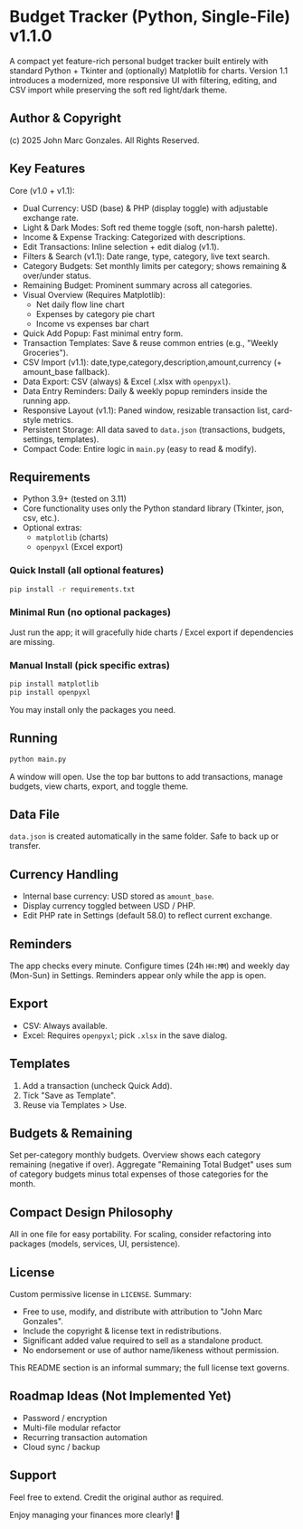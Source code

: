 # Budget Tracker (Python, Single-File) v1.1.0

A compact yet feature-rich personal budget tracker built entirely with standard Python + Tkinter and (optionally) Matplotlib for charts. Version 1.1 introduces a modernized, more responsive UI with filtering, editing, and CSV import while preserving the soft red light/dark theme.

## Author & Copyright
(c) 2025 John Marc Gonzales. All Rights Reserved.

## Key Features
Core (v1.0 + v1.1):
- Dual Currency: USD (base) & PHP (display toggle) with adjustable exchange rate.
- Light & Dark Modes: Soft red theme toggle (soft, non-harsh palette).
- Income & Expense Tracking: Categorized with descriptions.
- Edit Transactions: Inline selection + edit dialog (v1.1).
- Filters & Search (v1.1): Date range, type, category, live text search.
- Category Budgets: Set monthly limits per category; shows remaining & over/under status.
- Remaining Budget: Prominent summary across all categories.
- Visual Overview (Requires Matplotlib):
  - Net daily flow line chart
  - Expenses by category pie chart
  - Income vs expenses bar chart
- Quick Add Popup: Fast minimal entry form.
- Transaction Templates: Save & reuse common entries (e.g., "Weekly Groceries").
- CSV Import (v1.1): date,type,category,description,amount,currency (+ amount_base fallback).
- Data Export: CSV (always) & Excel (.xlsx with `openpyxl`).
- Data Entry Reminders: Daily & weekly popup reminders inside the running app.
- Responsive Layout (v1.1): Paned window, resizable transaction list, card-style metrics.
- Persistent Storage: All data saved to `data.json` (transactions, budgets, settings, templates).
- Compact Code: Entire logic in `main.py` (easy to read & modify).

## Requirements
- Python 3.9+ (tested on 3.11)
- Core functionality uses only the Python standard library (Tkinter, json, csv, etc.).
- Optional extras:
  - `matplotlib` (charts)
  - `openpyxl` (Excel export)

### Quick Install (all optional features)
```bash
pip install -r requirements.txt
```

### Minimal Run (no optional packages)
Just run the app; it will gracefully hide charts / Excel export if dependencies are missing.

### Manual Install (pick specific extras)
```bash
pip install matplotlib
pip install openpyxl
```
You may install only the packages you need.

## Running
```bash
python main.py
```
A window will open. Use the top bar buttons to add transactions, manage budgets, view charts, export, and toggle theme.

## Data File
`data.json` is created automatically in the same folder. Safe to back up or transfer.

## Currency Handling
- Internal base currency: USD stored as `amount_base`.
- Display currency toggled between USD / PHP.
- Edit PHP rate in Settings (default 58.0) to reflect current exchange.

## Reminders
The app checks every minute. Configure times (24h `HH:MM`) and weekly day (Mon-Sun) in Settings. Reminders appear only while the app is open.

## Export
- CSV: Always available.
- Excel: Requires `openpyxl`; pick `.xlsx` in the save dialog.

## Templates
1. Add a transaction (uncheck Quick Add).
2. Tick "Save as Template".
3. Reuse via Templates > Use.

## Budgets & Remaining
Set per-category monthly budgets. Overview shows each category remaining (negative if over). Aggregate "Remaining Total Budget" uses sum of category budgets minus total expenses of those categories for the month.

## Compact Design Philosophy
All in one file for easy portability. For scaling, consider refactoring into packages (models, services, UI, persistence).

## License
Custom permissive license in `LICENSE`. Summary:
- Free to use, modify, and distribute with attribution to "John Marc Gonzales".
- Include the copyright & license text in redistributions.
- Significant added value required to sell as a standalone product.
- No endorsement or use of author name/likeness without permission.

This README section is an informal summary; the full license text governs.

## Roadmap Ideas (Not Implemented Yet)
- Password / encryption
- Multi-file modular refactor
- Recurring transaction automation
- Cloud sync / backup

## Support
Feel free to extend. Credit the original author as required.

Enjoy managing your finances more clearly! 🚀
